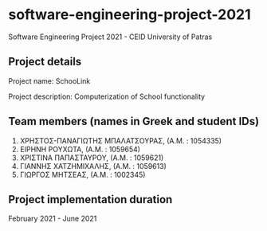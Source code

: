 # software-engineering-project-2021
Software Engineering Project 2021 - CEID University of Patras

## Project details
Project name: SchooLink

Project description: Computerization of School functionality

## Team members (names in Greek and student IDs)
1. ΧΡΗΣΤΟΣ-ΠΑΝΑΓΙΩΤΗΣ ΜΠΑΛΑΤΣΟΥΡΑΣ, (Α.Μ. : 1054335)
2. ΕΙΡΗΝΗ ΡΟΥΧΩΤΑ, (Α.Μ. : 1059654)
3. ΧΡΙΣΤΙΝΑ ΠΑΠΑΣΤΑΥΡΟΥ, (Α.Μ. : 1059621)
4. ΓΙΑΝΝΗΣ ΧΑΤΖΗΜΙΧΑΛΗΣ, (Α.Μ. : 1059613)
5. ΓΙΩΡΓΟΣ ΜΗΤΣΕΑΣ, (Α.Μ. : 1002345)

## Project implementation duration
February 2021 - June 2021

